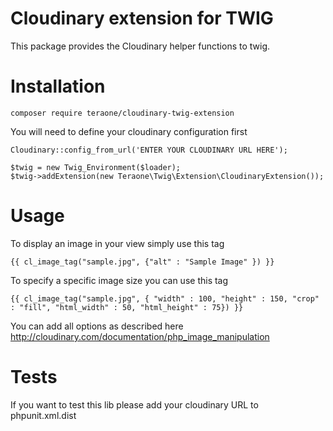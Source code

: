 Cloudinary extension for TWIG
=========================

This package provides the Cloudinary helper functions to twig. 


Installation
====

    composer require teraone/cloudinary-twig-extension


You will need to define your cloudinary configuration first

    Cloudinary::config_from_url('ENTER YOUR CLOUDINARY URL HERE');
    
    $twig = new Twig_Environment($loader);
    $twig->addExtension(new Teraone\Twig\Extension\CloudinaryExtension());

Usage
====

To display an image in your view simply use this tag

    {{ cl_image_tag("sample.jpg", {"alt" : "Sample Image" }) }}
    
To specify a specific image size you can use this tag

    {{ cl_image_tag("sample.jpg", { "width" : 100, "height" : 150, "crop" : "fill", "html_width" : 50, "html_height" : 75}) }}
                
You can add all options as described here 
http://cloudinary.com/documentation/php_image_manipulation


Tests
===

If you want to test this lib please add your cloudinary URL to phpunit.xml.dist
